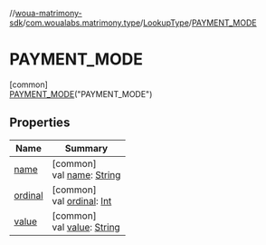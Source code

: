 //[woua-matrimony-sdk](../../../../index.md)/[com.woualabs.matrimony.type](../../index.md)/[LookupType](../index.md)/[PAYMENT_MODE](index.md)

# PAYMENT_MODE

[common]\
[PAYMENT_MODE](index.md)("PAYMENT_MODE")

## Properties

| Name | Summary |
|---|---|
| [name](name.md) | [common]<br>val [name](name.md): [String](https://kotlinlang.org/api/latest/jvm/stdlib/kotlin/-string/index.html) |
| [ordinal](ordinal.md) | [common]<br>val [ordinal](ordinal.md): [Int](https://kotlinlang.org/api/latest/jvm/stdlib/kotlin/-int/index.html) |
| [value](value.md) | [common]<br>val [value](value.md): [String](https://kotlinlang.org/api/latest/jvm/stdlib/kotlin/-string/index.html) |
